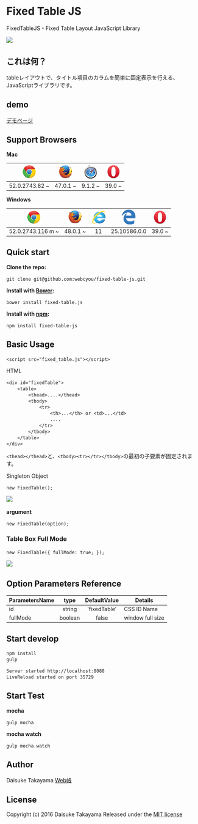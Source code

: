# Fixed Table JS
FixedTableJS - Fixed Table Layout JavaScript Library


![](http://webcyou.com/fixed_table_js/img/fixed_table.png)

## これは何？
tableレイアウトで、タイトル項目のカラムを簡単に固定表示を行える、JavaScriptライブラリです。

## demo
[デモページ](https://webcyou.github.io/fixed_table/)


## Support Browsers
**Mac**

| ![](./demo/img/icon/icon_chrome.png) | ![](./demo/img/icon/icon_firefox.png) | ![](./demo/img/icon/icon_safari.png) | ![](./demo/img/icon/icon_opera.png)  | 
| :---------------: | :---------------:| :---------------:| :---------------:|
| 52.0.2743.82 ~ | 47.0.1 ~ | 9.1.2 ~ | 39.0 ~ |

**Windows**

| ![](./demo/img/icon/icon_chrome.png) | ![](./demo/img/icon/icon_firefox.png) | ![](./demo/img/icon/icon_ie.png) | ![](./demo/img/icon/icon_edge01.png) | ![](./demo/img/icon/icon_opera.png) | 
| :---------------: | :---------------:| :---------------:| :---------------:|:---------------:|
| 52.0.2743.116 m ~ | 48.0.1 ~ | 11 | 25.10586.0.0 | 39.0 ~ |


##  Quick start

**Clone the repo:**
```
git clone git@github.com:webcyou/fixed-table-js.git
```

**Install with [Bower](http://bower.io):**
```
bower install fixed-table.js
```

**Install with [npm](https://www.npmjs.com):**

```
npm install fixed-table-js
```


## Basic Usage

```
<script src="fixed_table.js"></script>
```

HTML
```
<div id="fixedTable">
    <table>
        <thead>....</thead>
        <tbody>
            <tr>
                <th>...</th> or <td>...</td>
                ....
            </tr>
        </tbody>
    </table>
</div>
```
`<thead></thead>`と、`<tbody><tr></tr></tbody>`の最初の子要素が固定されます。


Singleton Object

```
new FixedTable();
```

![](http://webcyou.com/fixed_table_js/img/f_t_01.png)


**argument**

```
new FixedTable(option);
```

### Table Box Full Mode

```
new FixedTable({ fullMode: true; });
```

![](http://webcyou.com/fixed_table_js/img/f_t_02.png)

## Option Parameters Reference

| ParametersName | type         | DefaultValue | Details           | 
| -------------- |:------------:|:------------:|------------------ |
|    id          |    string    | 'fixedTable' |    CSS ID Name    |
| fullMode | boolean | false | window full size |


## Start develop
```
npm install
gulp 
```

```
Server started http://localhost:8088
LiveReload started on port 35729
```

## Start Test

**mocha**
```
gulp mocha
```

**mocha watch**
```
gulp mocha.watch
```


## Author
Daisuke Takayama
[Web帳](http://www.webcyou.com/)


## License
Copyright (c) 2016 Daisuke Takayama
Released under the [MIT license](http://opensource.org/licenses/mit-license.php)
